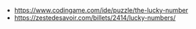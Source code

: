 * https://www.codingame.com/ide/puzzle/the-lucky-number
* https://zestedesavoir.com/billets/2414/lucky-numbers/
